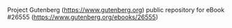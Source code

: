 Project Gutenberg (https://www.gutenberg.org) public repository for eBook #26555 (https://www.gutenberg.org/ebooks/26555)
